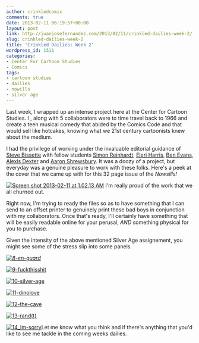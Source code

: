 ```yaml
---
author: crinkledcomix
comments: true
date: 2013-02-11 06:19:57+00:00
layout: post
link: http://juanjosefernandez.com/2013/02/11/crinkled-dailies-week-2/
slug: crinkled-dailies-week-2
title: 'Crinkled Dailies: Week 2'
wordpress_id: 1511
categories:
- Center For Cartoon Studies
- Comics
tags:
- cartoon studies
- dailies
- nowills
- silver age
---
```


Last week, I wrapped up an intense project here at the Center for Cartoon Studies. I , along with 5 collaborators were to time travel back to 1966 and create a teen musical comedy that abided by the Comics Code and that would sell like hotcakes, knowing what we 21st century cartoonists knew about the medium.

I had the privilege of working under the invaluable editorial guidance of [Steve Bissette](http://srbissette.com/) with fellow students [Simon Reinhardt](http://simonmreinhardt.tumblr.com/comics), [Eleri Harris,](http://elerimai.com/) [Ben Evans](http://benkevans.tumblr.com/), [Alexis Dexter](http://lexxidexter.tumblr.com/) and [Aaron Shrewsbury](http://www.comicartfans.com/gallerydetail.asp?gcat=29924). It was a doozy of a project, but everyday was a genuine pleasure to work with these folks. Here's a peek at the cover that we came up with for this 32 page issue of the _Nowsills!_


[![Screen shot 2013-02-11 at 1.02.13 AM](http://fernandezjuanjose.files.wordpress.com/2013/02/screen-shot-2013-02-11-at-1-02-13-am.png)](http://fernandezjuanjose.files.wordpress.com/2013/02/screen-shot-2013-02-11-at-1-02-13-am.png)
I'm really proud of the work that we all churned out.


Right now, I'm trying to ready the files so as to have something that I can send to an offset printer to genuinely print these bad boys in conjunction with my collaborators. Once that's ready, I'll certainly have something that will be easily readable online for your perusal, _AND_ something physical for you to purchase.

Given the intensity of the above mentioned Silver Age assignement, you might see some of the stress slip into some panels.

_[![8-en-guard](http://fernandezjuanjose.files.wordpress.com/2013/02/8-en-guard.gif)](http://fernandezjuanjose.files.wordpress.com/2013/02/8-en-guard.gif)_

[![9-fuckthisshit](http://fernandezjuanjose.files.wordpress.com/2013/02/9-fuckthisshit.gif)](http://fernandezjuanjose.files.wordpress.com/2013/02/9-fuckthisshit.gif)

[![10-silver-age](http://fernandezjuanjose.files.wordpress.com/2013/02/10-silver-age.gif)](http://fernandezjuanjose.files.wordpress.com/2013/02/10-silver-age.gif)

[![11-dinolove](http://fernandezjuanjose.files.wordpress.com/2013/02/11-dinolove.gif)](http://fernandezjuanjose.files.wordpress.com/2013/02/11-dinolove.gif)

[![12-the-cave](http://fernandezjuanjose.files.wordpress.com/2013/02/12-the-cave.gif)](http://fernandezjuanjose.files.wordpress.com/2013/02/12-the-cave.gif)

[![13-rand(t)](http://fernandezjuanjose.files.wordpress.com/2013/02/13-randt.gif)](http://fernandezjuanjose.files.wordpress.com/2013/02/13-randt.gif)

[![14_Im-sorry](http://fernandezjuanjose.files.wordpress.com/2013/02/14_im-sorry.gif)](http://fernandezjuanjose.files.wordpress.com/2013/02/14_im-sorry.gif)Let me know what you think and if there's anything that you'd like to see me tackle in the coming weeks dailies.
